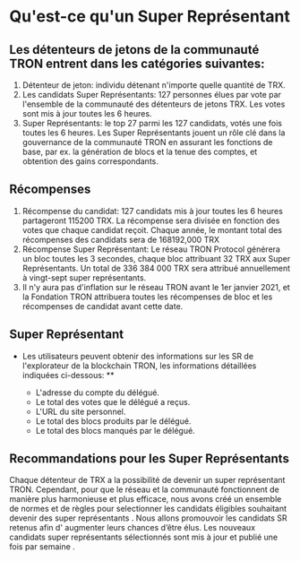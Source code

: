 # Qu'est-ce qu'un Super Représentant

## Les détenteurs de jetons de la communauté TRON entrent dans les catégories suivantes:

1. Détenteur de jeton: individu détenant n'importe quelle quantité de TRX.
2. Les candidats Super Représentants: 127 personnes élues par vote par l'ensemble de la communauté des détenteurs de jetons TRX. Les votes sont mis à jour toutes les 6 heures.
3. Super Représentants: le top 27 parmi les 127 candidats, votés une fois toutes les 6 heures. Les Super Représentants jouent un rôle clé dans la gouvernance de la communauté TRON en assurant les fonctions de base, par ex. la génération de blocs et la tenue des comptes, et obtention des gains correspondants.

## Récompenses

1. Récompense du candidat: 127 candidats mis à jour toutes les 6 heures partageront 115200 TRX. La récompense sera divisée en fonction des votes que chaque candidat reçoit. Chaque année, le montant total des récompenses des candidats sera de 168192,000 TRX
2. Récompense Super Représentant: Le réseau TRON Protocol générera un bloc toutes les 3 secondes, chaque bloc attribuant 32 TRX aux Super Représentants. Un total de 336 384 000 TRX sera attribué annuellement à vingt-sept super représentants.
3. Il n'y aura pas d'inflation sur le réseau TRON avant le 1er janvier 2021, et la Fondation TRON attribuera toutes les récompenses de bloc et les récompenses de candidat avant cette date.

## Super Représentant

+ Les utilisateurs peuvent obtenir des informations sur les SR de l'explorateur de la blockchain TRON, les informations détaillées indiquées ci-dessous: **
    
    + L'adresse du compte du délégué.
    + Le total des votes que le délégué a reçus.
    + L'URL du site personnel.
    + Le total des blocs produits par le délégué.
    + Le total des blocs manqués par le délégué.

## Recommandations pour les Super Représentants

Chaque détenteur de TRX a la possibilité de devenir un super représentant TRON. Cependant, pour que le réseau et la communauté fonctionnent de manière plus harmonieuse et plus efficace, nous avons créé un ensemble de normes et de règles pour selectionner les candidats éligibles souhaitant devenir des super représentants . Nous allons promouvoir les candidats SR retenus afin d' augmenter leurs chances d’être élus. Les nouveaux candidats super représentants sélectionnés sont mis à jour et publié une fois par semaine .